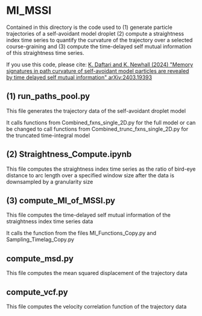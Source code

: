 # MI_MSSI
Contained in this directory is the code used to (1) generate particle trajectories of a self-avoidant model droplet (2) compute a straightness index time series to quantify the curvature of the trajectory over a selected course-graining and (3) compute the time-delayed self mutual information of this straightness time series.  

If you use this code, please cite: [K. Daftari and K. Newhall (2024) "Memory signatures in path curvature of self-avoidant model particles are revealed by time delayed self mutual information" 	arXiv:2403.19393](https://arxiv.org/abs/2403.19393)

## (1) run_paths_pool.py
This file generates the trajectory data of the self-avoidant droplet model

It calls functions from Combined_fxns_single_2D.py for the full model or can be changed to call functions from Combined_trunc_fxns_single_2D.py for the truncated time-integral model

## (2) Straightness_Compute.ipynb
This file computes the straightness index time series as the ratio of bird-eye distance to arc length over a specified window size after the data is downsampled by a granularity size

## (3) compute_MI_of_MSSI.py
This file computes the time-delayed self mutual information of the straightness index time series data

It calls the function from the files MI_Functions_Copy.py and Sampling_Timelag_Copy.py





## compute_msd.py
This file computes the mean squared displacement of the trajectory data

## compute_vcf.py
This file computes the velocity correlation function of the trajectory data
